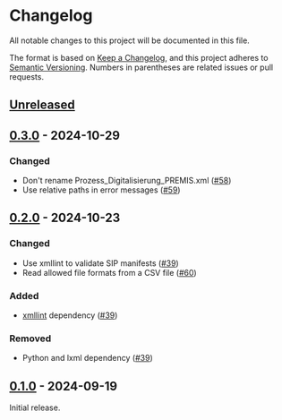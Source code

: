 # Changelog

All notable changes to this project will be documented in this file.

The format is based on [Keep a Changelog], and this project adheres to
[Semantic Versioning]. Numbers in parentheses are related issues or pull
requests.

## [Unreleased]

## [0.3.0] - 2024-10-29

### Changed

- Don't rename Prozess_Digitalisierung_PREMIS.xml ([#58])
- Use relative paths in error messages ([#59])

## [0.2.0] - 2024-10-23

### Changed

- Use xmllint to validate SIP manifests ([#39])
- Read allowed file formats from a CSV file ([#60])

### Added

- [xmllint](https://linux.die.net/man/1/xmllint) dependency ([#39])

### Removed

- Python and lxml dependency ([#39])

## [0.1.0] - 2024-09-19

Initial release.

[unreleased]: https://github.com/artefactual-sdps/preprocessing-sfa/compare/v0.3.0...HEAD
[0.3.0]: https://github.com/artefactual-sdps/preprocessing-sfa/compare/v0.2.0...v0.3.0
[0.2.0]: https://github.com/artefactual-sdps/preprocessing-sfa/compare/v0.1.0...v0.2.0
[0.1.0]: https://github.com/artefactual-sdps/preprocessing-sfa/releases/tag/v0.1.0
[#60]: https://github.com/artefactual-sdps/preprocessing-sfa/issues/60
[#59]: https://github.com/artefactual-sdps/preprocessing-sfa/issues/59
[#58]: https://github.com/artefactual-sdps/preprocessing-sfa/issues/58
[#39]: https://github.com/artefactual-sdps/preprocessing-sfa/issues/39
[keep a changelog]: https://keepachangelog.com/en/1.1.0
[semantic versioning]: https://semver.org/spec/v2.0.0.html
